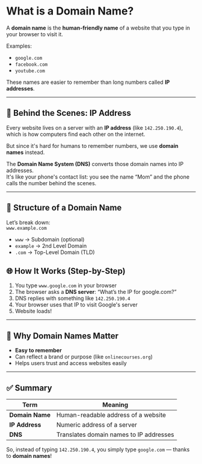 # What is a Domain Name?

A **domain name** is the **human-friendly name** of a website that you type in your browser to visit it.

Examples:
- `google.com`
- `facebook.com`
- `youtube.com`

These names are easier to remember than long numbers called **IP addresses**.

---

## 🔢 Behind the Scenes: IP Address

Every website lives on a server with an **IP address** (like `142.250.190.4`), which is how computers find each other on the internet.

But since it's hard for humans to remember numbers, we use **domain names** instead.

The **Domain Name System (DNS)** converts those domain names into IP addresses.  
It's like your phone's contact list: you see the name “Mom” and the phone calls the number behind the scenes.

---

## 🧱 Structure of a Domain Name

Let’s break down:  
`www.example.com`

- `www` → Subdomain (optional)
- `example` → 2nd Level Domain 
- `.com` → Top-Level Domain (TLD)


## 🌐 How It Works (Step-by-Step)

1. You type `www.google.com` in your browser
2. The browser asks a **DNS server**: “What’s the IP for google.com?”
3. DNS replies with something like `142.250.190.4`
4. Your browser uses that IP to visit Google's server
5. Website loads!

---

## 🎯 Why Domain Names Matter

- **Easy to remember**
- Can reflect a brand or purpose (like `onlinecourses.org`)
- Helps users trust and access websites easily

---

## ✅ Summary

| Term             | Meaning |
|------------------|---------|
| **Domain Name**  | Human-readable address of a website |
| **IP Address**   | Numeric address of a server |
| **DNS**          | Translates domain names to IP addresses |

So, instead of typing `142.250.190.4`, you simply type `google.com` — thanks to **domain names**!

